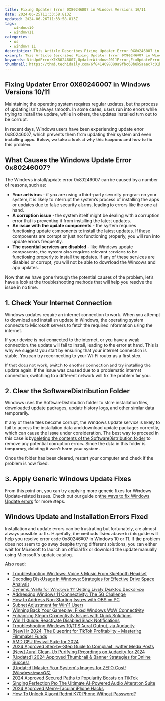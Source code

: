 ```yaml
---
title: Fixing Updater Error 0X80246007 in Windows Versions 10/11
date: 2024-06-25T11:33:58.813Z
updated: 2024-06-26T11:33:58.813Z
tags:
  - windows10
  - windows11
categories:
  - os
  - windows 11
description: This Article Describes Fixing Updater Error 0X80246007 in Windows Versions 10/11
excerpt: This Article Describes Fixing Updater Error 0X80246007 in Windows Versions 10/11
keywords: WinUpdErrorX0X80246007,UpdaterWindows1011Error,FixUpdateError0X80246007,WindowsUpdateFixer,CorrectUpdateV1011,ResolveUpdError0X80246007,UpdateTroubleshootWin1011
thumbnail: https://thmb.techidaily.com/6f8414097089a9fbc68b8b5aaac7c01bdc6e5c33b0986ef04ba67ea8a7553849.jpg
---
```


## Fixing Updater Error 0X80246007 in Windows Versions 10/11

 Maintaining the operating system requires regular updates, but the process of updating isn't always smooth. In some cases, users run into errors while trying to install the update, while in others, the updates installed turn out to be corrupt.

 In recent days, Windows users have been experiencing update error 0x80246007, which prevents them from updating their system and even installing apps. Below, we take a look at why this happens and how to fix this problem.

## What Causes the Windows Update Error 0x80246007?

 The Windows install/update error 0x80246007 can be caused by a number of reasons, such as:

* **Your antivirus** \- if you are using a third-party security program on your system, it is likely to interrupt the system’s process of installing the apps or updates due to false security alarms, leading to errors like the one at hand.
* **A corruption issue** \- the system itself might be dealing with a corruption error that is preventing it from installing the latest updates.
* **An issue with the update components** \- the system requires functioning update components to install the latest updates. If these components are corrupt or just not functioning properly, you will run into update errors frequently.
* **The essential services are disabled** \- like Windows update components, the system also requires relevant services to be functioning properly to install the updates. If any of these services are disabled or corrupt, you will not be able to download the Windows and app updates.

 Now that we have gone through the potential causes of the problem, let’s have a look at the troubleshooting methods that will help you resolve the issue in no time.

## 1\. Check Your Internet Connection

 Windows updates require an internet connection to work. When you attempt to download and install an update in Windows, the operating system connects to Microsoft servers to fetch the required information using the internet.

 If your device is not connected to the internet, or you have a weak connection, the update will fail to install, leading to the error at hand. This is why we suggest you start by ensuring that your internet connection is stable. You can try reconnecting to your Wi-Fi router as a first step.

 If that does not work, switch to another connection and try installing the update again. If the issue was caused due to a problematic internet connection, switching to a different network will fix the problem for you.

## 2\. Clear the SoftwareDistribution Folder

 Windows uses the SoftwareDistribution folder to store installation files, downloaded update packages, update history logs, and other similar data temporarily.

 If any of these files become corrupt, the Windows Update service is likely to fail to access the installation data and download update packages correctly, which can cause the issue under consideration. The best way to proceed in this case is by[deleting the contents of the SoftwareDistribution folder](https://www.makeuseof.com/tag/delete-old-windows-update-files/) to remove any potential corruption errors. Since the data in this folder is temporary, deleting it won't harm your system.

 Once the folder has been cleared, restart your computer and check if the problem is now fixed.

## 3\. Apply Generic Windows Update Fixes

 From this point on, you can try applying more generic fixes for Windows Update-related issues. Check out our guide on[the ways to fix Windows Update errors](https://www.makeuseof.com/windows-11-update-error-fixes/) for more steps.

## Windows Update and Installation Errors Fixed

 Installation and update errors can be frustrating but fortunately, are almost always possible to fix. Hopefully, the methods listed above in this guide will help you resolve error code 0x80246007 in Windows 10 or 11\. If the problem does not seem to go away despite trying different solutions, you can either wait for Microsoft to launch an official fix or download the update manually using Microsoft's update catalog.


<ins class="adsbygoogle"
     style="display:block"
     data-ad-format="autorelaxed"
     data-ad-client="ca-pub-7571918770474297"
     data-ad-slot="1223367746"></ins>



<ins class="adsbygoogle"
     style="display:block"
     data-ad-client="ca-pub-7571918770474297"
     data-ad-slot="8358498916"
     data-ad-format="auto"
     data-full-width-responsive="true"></ins>

<span class="atpl-alsoreadstyle">Also read:</span>
<div><ul>
<li><a href="https://win11.techidaily.com/troubleshooting-windows-voice-and-music-from-bluetooth-headset/"><u>Troubleshooting Windows: Voice & Music From Bluetooth Headset</u></a></li>
<li><a href="https://win11.techidaily.com/decoding-diskusage-in-windows-strategies-for-effective-drive-space-analysis/"><u>Decoding DiskUsage in Windows: Strategies for Effective Drive Space Analysis</u></a></li>
<li><a href="https://win11.techidaily.com/dynamic-walls-for-windows-11-setting-lively-desktop-backdrops/"><u>Dynamic Walls for Windows 11: Setting Lively Desktop Backdrops</u></a></li>
<li><a href="https://win11.techidaily.com/addressing-windows-11-connectivity-the-5g-challenge/"><u>Addressing Windows 11 Connectivity: The 5G Challenge</u></a></li>
<li><a href="https://win11.techidaily.com/how-to-address-non-starting-issues-with-obs-on-pc/"><u>How to Address Non-Starting Issues with OBS on PC</u></a></li>
<li><a href="https://win11.techidaily.com/subnet-adjustment-for-win11-users/"><u>Subnet Adjustment for Win11 Users</u></a></li>
<li><a href="https://win11.techidaily.com/winning-back-your-gameplay-fixed-windows-wow-connectivity/"><u>Winning Back Your Gameplay: Fixed Windows WoW Connectivity</u></a></li>
<li><a href="https://win11.techidaily.com/enhancing-steam-connectivity-issues-with-quick-solutions/"><u>Enhancing Steam Connectivity Issues with Quick Solutions</u></a></li>
<li><a href="https://win11.techidaily.com/win-11-guide-reactivate-disabled-slack-notifications/"><u>Win 11 Guide: Reactivate Disabled Slack Notifications</u></a></li>
<li><a href="https://win11.techidaily.com/troubleshooting-windows-1011s-aural-output-via-audacity/"><u>Troubleshooting Windows 10/11'S Aural Output, via Audacity</u></a></li>
<li><a href="https://tiktok-video-recordings.techidaily.com/new-in-2024-the-blueprint-for-tiktok-profitability-mastering-filmmaker-funds/"><u>[New] In 2024, The Blueprint for TikTok Profitability – Mastering Filmmaker Funds</u></a></li>
<li><a href="https://desktop-recording.techidaily.com/amd-gpu-revival-suite-for-2024/"><u>AMD GPU Revival Suite for 2024</u></a></li>
<li><a href="https://twitter-clips.techidaily.com/2024-approved-step-by-step-guide-to-compliant-twitter-media-posts/"><u>2024 Approved  Step-by-Step Guide to Compliant Twitter Media Posts</u></a></li>
<li><a href="https://tiktok-video-recordings.techidaily.com/new-aural-clean-up-purifying-recordings-on-audacity-for-2024/"><u>[New] Aural Clean-Up  Purifying Recordings on Audacity for 2024</u></a></li>
<li><a href="https://youtube-data.techidaily.com/ed-2024-approved-thumbnail-and-banner-strategies-for-online-success/"><u>[Updated] 2024 Approved  Thumbnail & Banner Strategies for Online Success</u></a></li>
<li><a href="https://visual-screen-recording.techidaily.com/updated-master-your-systems-images-for-zero-cost-windowsmacos/"><u>[Updated] Master Your System's Images for ZERO Cost! (Windows/macOS)</u></a></li>
<li><a href="https://tiktok-video-recordings.techidaily.com/2024-approved-secured-paths-to-popularity-boosts-on-tiktok/"><u>2024 Approved  Secured Paths to Popularity Boosts on TikTok</u></a></li>
<li><a href="https://sound-tweaking.techidaily.com/singing-perfection-pro-the-ultimate-ai-powered-audio-alteration-suite/"><u>Singing Perfection Pro The Ultimate AI-Powered Audio Alteration Suite</u></a></li>
<li><a href="https://extra-approaches.techidaily.com/2024-approved-meme-tacular-iphone-hacks/"><u>2024 Approved  Meme-Tacular iPhone Hacks</u></a></li>
<li><a href="https://unlock-android.techidaily.com/how-to-unlock-xiaomi-redmi-k70-phone-without-password-by-drfone-android/"><u>How To Unlock Xiaomi Redmi K70 Phone Without Password?</u></a></li>
</ul></div>

